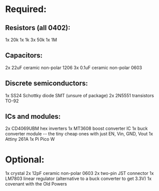 # Required:

## Resistors (all 0402):
1x 20k
1x 1k
3x 50k
1x 1M

## Capacitors:
2x 22uF ceramic non-polar 1206
3x 0.1uF ceramic non-polar 0603

## Discrete semiconductors:
1x SS24 Schottky diode SMT (unsure of package)
2x 2N5551 transistors TO-92

## ICs and modules:
2x CD4069UBM hex inverters
1x MT3608 boost converter IC
1x buck converter module -- the tiny cheap ones with just EN, Vin, GND, Vout
1x Attiny 261A
1x Pi Pico W

# Optional:
1x crystal
2x 12pF ceramic non-polar 0603
2x two-pin JST connector
1x LM7803 linear regulator (alternative to a buck converter to get 3.3V)
1x covenant with the Old Powers
